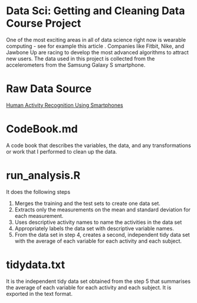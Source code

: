 # Data Sci: Getting and Cleaning Data Course Project
One of the most exciting areas in all of data science right now is wearable computing - see for example this article . Companies like Fitbit, Nike, and Jawbone Up are racing to develop the most advanced algorithms to attract new users. The data used in this project is collected from the accelerometers from the Samsung Galaxy S smartphone. 
# Raw Data Source 
[Human Activity Recognition Using Smartphones](https://d396qusza40orc.cloudfront.net/getdata%2Fprojectfiles%2FUCI%20HAR%20Dataset.zip)
# CodeBook.md 
A code book that describes the variables, the data, and any transformations or work that I performed to clean up the data.
# run_analysis.R
It does the following steps
1. Merges the training and the test sets to create one data set.
2. Extracts only the measurements on the mean and standard deviation for each measurement.
3. Uses descriptive activity names to name the activities in the data set
4. Appropriately labels the data set with descriptive variable names.
5. From the data set in step 4, creates a second, independent tidy data set with the average of each variable for each activity and each subject.
# tidydata.txt
It is the independent tidy data set obtained from the step 5 that summarises the average of each variable for each activity and each subject. It is exported in the text format. 
